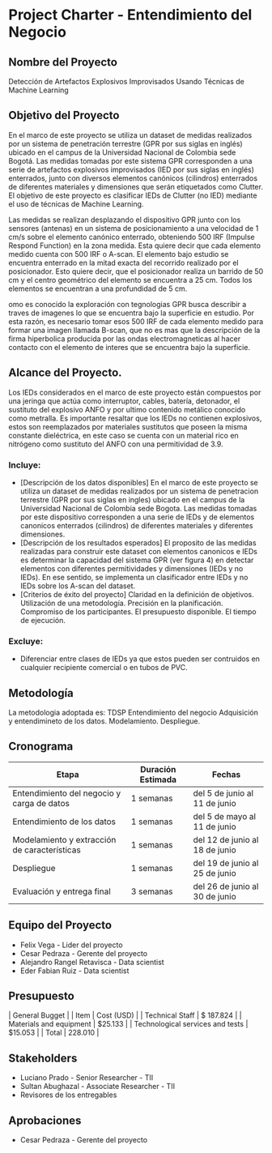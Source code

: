 # Project Charter - Entendimiento del Negocio

## Nombre del Proyecto

Detección de Artefactos Explosivos Improvisados Usando Técnicas de Machine Learning

## Objetivo del Proyecto

En el marco de este proyecto se utiliza un dataset de medidas realizados por un sistema de penetración terrestre (GPR por sus siglas en inglés) ubicado en el campus de la Universidad Nacional de Colombia sede Bogotá. Las medidas tomadas por este sistema GPR corresponden a una serie de artefactos explosivos improvisados (IED por sus siglas en inglés) enterrados, junto con diversos elementos canónicos (cilindros) enterrados de diferentes materiales y dimensiones que serán etiquetados como Clutter. El objetivo de este proyecto es clasificar IEDs de Clutter (no IED) mediante el uso de técnicas de Machine Learning.

Las medidas se realizan desplazando el dispositivo GPR junto con los sensores (antenas) en un sistema de posicionamiento a una velocidad de 1 cm/s sobre el elemento canónico enterrado, obteniendo 500 IRF (Impulse Respond Function) en la zona medida. Esta quiere decir que cada elemento medido cuenta con 500 IRF o A-scan. El elemento bajo estudio se encuentra enterrado en la mitad exacta del recorrido realizado por el posicionador. Esto quiere decir, que el posicionador realiza un barrido de 50 cm y el centro geométrico del elemento se encuentra a 25 cm. Todos los elementos se encuentran a una profundidad de 5 cm.

omo es conocido la exploración con tegnologias GPR busca describir a traves de imagenes lo que se encuentra bajo la superficie en estudio. Por esta razón, es necesario tomar esos 500 IRF de cada elemento medido para formar una imagen llamada B-scan, que no es mas que la descripción de la firma hiperbolica producida por las ondas electromagneticas al hacer contacto con el elemento de interes que se encuentra bajo la superficie.
## Alcance del Proyecto.  

Los IEDs considerados en el marco de este proyecto están compuestos por una jeringa que actúa como interruptor, cables, batería, detonador, el sustituto del explosivo ANFO y por ultimo contenido metálico conocido como metralla. Es importante resaltar que los IEDs no contienen explosivos, estos son reemplazados por materiales sustitutos que poseen la misma constante dieléctrica, en este caso se cuenta con un material rico en nitrógeno como sustituto del ANFO con una permitividad de 3.9.

### Incluye:

- [Descripción de los datos disponibles]
En el marco de este proyecto se utiliza un dataset de medidas realizados por un sistema de penetracion terrestre (GPR por sus siglas en ingles) ubicado en el campus de la Universidad Nacional de Colombia sede Bogota. Las medidas tomadas por este dispositivo corresponden a una serie de IEDs y de elementos canonicos enterrados (cilindros) de diferentes materiales y diferentes dimensiones.
- [Descripción de los resultados esperados]
El proposito de las medidas realizadas para construir este dataset con elementos canonicos e IEDs es determinar la capacidad del sistema GPR (ver figura 4) en detectar elementos con diferentes permitividades y dimensiones (IEDs y no IEDs). En ese sentido, se implementa un clasificador entre IEDs y no IEDs sobre los A-scan del dataset.
- [Criterios de éxito del proyecto]
Claridad en la definición de objetivos.
Utilización de una metodología.
Precisión en la planificación.
Compromiso de los participantes.
El presupuesto disponible.
El tiempo de ejecución.

### Excluye:

- Diferenciar entre clases de IEDs ya que estos pueden ser contruidos en cualquier recipiente comercial o en tubos de PVC.

## Metodología

La metodologia adoptada es: TDSP
Entendimiento del negocio
Adquisición y entendimineto de los datos.
Modelamiento.
Despliegue.

## Cronograma

| Etapa | Duración Estimada | Fechas |
|------|---------|-------|
| Entendimiento del negocio y carga de datos | 1 semanas | del 5 de junio al 11 de junio |
| Entendimiento de los datos | 1 semanas | del 5 de mayo al 11 de junio |
| Modelamiento y extracción de características | 1 semanas | del 12 de junio al 18 de junio |
| Despliegue | 1 semanas | del 19 de junio al 25 de junio |
| Evaluación y entrega final | 3 semanas | del 26 de junio al 30 de junio |



## Equipo del Proyecto

- Felix Vega - Lider del proyecto
- Cesar Pedraza - Gerente del proyecto
- Alejandro Rangel Retavisca - Data scientist
- Eder Fabian Ruiz - Data scientist

## Presupuesto

| General Bugget |
| Item | Cost (USD) |
| Technical Staff | $ 187.824 |
| Materials and equipment | $25.133 |
| Technological services and tests | $15.053 | 
|  Total |  228.010 | 


## Stakeholders

- Luciano Prado - Senior Researcher - TII
- Sultan Abughazal - Associate Researcher - TII
- Revisores de los entregables


## Aprobaciones

- Cesar Pedraza - Gerente del proyecto


